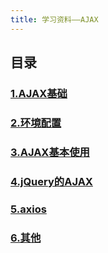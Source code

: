 ```yaml
---
title: 学习资料——AJAX
---
```


## 目录

### [1.AJAX基础](1.AJAX基础)

### [2.环境配置](2.环境配置)

### [3.AJAX基本使用](3.AJAX基本使用)

### [4.jQuery的AJAX](4.jQuery的AJAX)

### [5.axios](5.axios)

### [6.其他](6.其他)